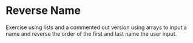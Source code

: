 # Reverse Name

Exercise using lists and a commented out version using arrays to input a name and reverse the order of the first and last name
the user input.

